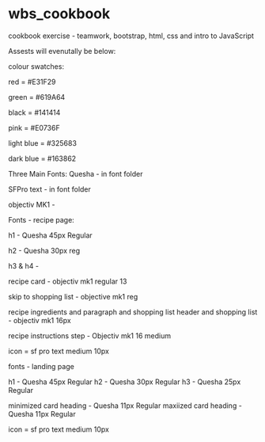 # wbs_cookbook
cookbook exercise - teamwork, bootstrap, html, css and intro to JavaScript

Assests will evenutally be below:

colour swatches:

red = #E31F29

green = #619A64

black = #141414

pink = #E0736F

light blue = #325683

dark blue = #163862


Three Main Fonts:
Quesha - in font folder

SFPro text - in font folder

objectiv MK1 -
<link rel="stylesheet" href="https://use.typekit.net/zil2kwh.css">


Fonts - recipe page:


h1 - Quesha 45px Regular

h2 - Quesha 30px reg

h3 & h4 - 

recipe card - objectiv mk1 regular 13

skip to shopping list - objective mk1 reg

recipe ingredients and paragraph 
and shopping list header and shopping list - objectiv mk1 16px

recipe instructions step - Objectiv mk1 16 medium

icon = sf pro text medium 10px



fonts - landing page

h1 - Quesha 45px Regular
h2 - Quesha 30px Regular
h3 - Quesha 25px Regular

minimized card heading - Quesha 11px Regular
maxiized card heading - Quesha 11px Regular

icon = sf pro text medium 10px



